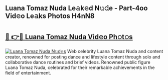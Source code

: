 ## Luana Tomaz Nuda Le𝚊k𝚎d N𝚞𝚍e - Part-4oo Vid𝚎o Le𝚊ks Photos H4nN8

# <h2><a href="http://fbg3bc.evod.top/?m=Luana+Tomaz+Nuda">🔗 👉🔴 Luana Tomaz Nuda Vid𝚎o Ph𝚘t𝚘s</a></h2>

[![Luana Tomaz Nuda N𝚞d𝚎s](https://i.imgur.com/8V9OHl7.gif)](http://fbg3bc.evod.top/?m=Luana+Tomaz+Nuda)
Web celebrity Luana Tomaz Nuda and content creator, renowned for posting dance and lifestyle content through solo and collaborative dance routines and brief videos. Renowned public figure Luana Tomaz Nuda, celebrated for their remarkable achievements in the field of entertainment. 
